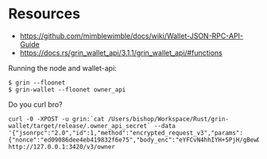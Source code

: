 # Resources

* https://github.com/mimblewimble/docs/wiki/Wallet-JSON-RPC-API-Guide
* https://docs.rs/grin_wallet_api/3.1.1/grin_wallet_api/#functions


Running the node and wallet-api:
```
$ grin --floonet
$ grin-wallet --floonet owner_api
```

Do you curl bro?
```
curl -0 -XPOST -u grin:`cat /Users/bishop/Workspace/Rust/grin-wallet/target/release/.owner_api_secret` --data '{"jsonrpc":"2.0","id":1,"method":"encrypted_request_v3","params":{"nonce":"ed09086dee4eb419832f6e75","body_enc":"eYFCvN4hhIYH+5PjH/gBewDZBs+CskIALBFkB76XLG98aJ5oC69F0kBsM2ITFX8tbt6wO4dBQYsfwKiNB5TZEKe/61l4oWokO7y3oZTLetMIrvpQH9nsOdUkXzPJoxqv7MdJanxsGougOJcmb6D3W9kM"}}' http://127.0.0.1:3420/v3/owner

```